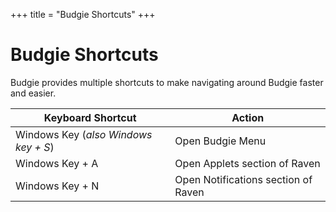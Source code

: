 +++
title = "Budgie Shortcuts"
+++
# Budgie Shortcuts

Budgie provides multiple shortcuts to make navigating around Budgie faster and easier.

Keyboard Shortcut | Action
----- | -----
Windows Key (*also Windows key + S*) | Open Budgie Menu
Windows Key + A | Open Applets section of Raven
Windows Key + N | Open Notifications section of Raven